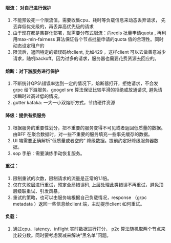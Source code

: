 
#### 限流： 对自己进行保护
1. 不能预设死一个限流值，需要收集cpu、耗时等负载信息来动态丢弃请求， 先丢弃低优先级的，再丢弃高优先级的请求
2. 由于现在都是集群化部署，就需要分布式限流：向redis 批量申请quota , 再利用max-min-fairness 算法保证各个节点批量申请的quota 值的合理性。同时动态设定租户的
3. 限流后，返回特定的错误码给client, 比如429 ，这样client 可以去做善意减少请求，随机backoff。因为过多的请求，服务器也需要花费资源去回应的。

#### 熔断：对下游服务进行保护
1.  不断统计QPS\错误率达到一定的情况下，熔断器打开，拒绝请求，不会发grpc 给下游服务。googel sre 算法保证比较平滑的拒绝或放通请求, 避免请求瞬时过高过低的情况。
2. gutter  kafaka: 一大一小双熔断方式，节约硬件资源

#### 降级：提供有损服务
1. 根据服务的重要性划分，把不重要的服务变得不可见或者返回低质量的数据。由BFF 在聚合数据时，对一些不重要的服务填充一些事先缓存的数据。
1. UI 端需要正确解析“低质量或者空的” 降级数据。提前约定好降级服务器数据。
2. sop 手册：需要演练手动恢复服务。
#### 重试：
1. 限制重试的次数，限制请求的流量是正常的1.1倍。
2. 仅在失败层进行重试，预定全局错误码, 上层处理此类错误不再重试，避免顶层级联重试、引发风暴。
3. 重试的策略，也可以由服务端根据自己负载情况，response （grpc metadata ）返回一些信息给client 端，主动提示client 如何重试。
#### 负载：
1. 通过cpu、latency、inflight 实时数据进行打分， p2c 算法随机取两个节点来比较分数。同时要考虑衰减来解决“黑名单”问题。
